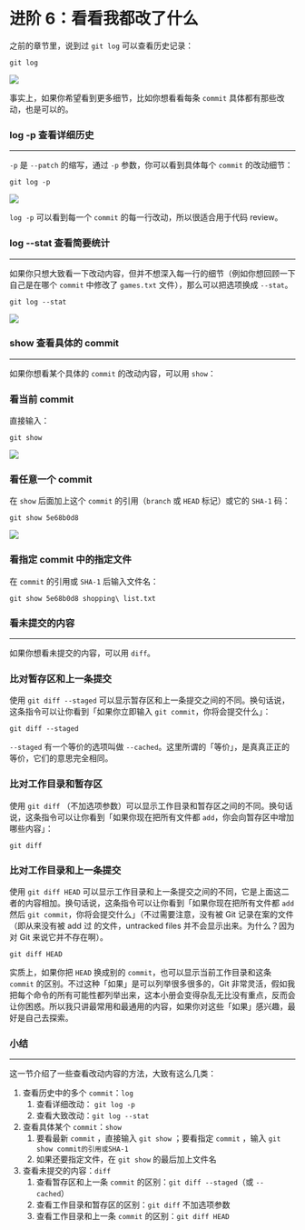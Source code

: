 进阶 6：看看我都改了什么
=============

之前的章节里，说到过 `git log` 可以查看历史记录：

    git log

![](Images/15fe1ee0e2cc90e9)

事实上，如果你希望看到更多细节，比如你想看看每条 `commit` 具体都有那些改动，也是可以的。

### log -p 查看详细历史
---------------------------------------------------------------------------------------------------------------------------------------------------------------------------------------------------------------------------

`-p` 是 `--patch` 的缩写，通过 `-p` 参数，你可以看到具体每个 `commit` 的改动细节：

    git log -p

![](Images/15fe1ee0dfd781e7)

`log -p` 可以看到每一个 `commit` 的每一行改动，所以很适合用于代码 review。

### log --stat 查看简要统计
----------------------------------------------------------------------------------------------------------------------------------------------------------------------------------------------------------------------------------

如果你只想大致看一下改动内容，但并不想深入每一行的细节（例如你想回顾一下自己是在哪个 `commit` 中修改了 `games.txt` 文件），那么可以把选项换成 `--stat`。

    git log --stat

![](Images/15fe1ee0e1ad48c7)

### show 查看具体的 commit
----------------------------------------------------------------------------------------------------------------------------------------------------------------------------------------------------------------------------

如果你想看某个具体的 `commit` 的改动内容，可以用 `show`：

### 看当前 commit

直接输入：

    git show

![](Images/15fe1ee0e2b7738e)

### 看任意一个 commit

在 `show` 后面加上这个 `commit` 的引用（`branch` 或 `HEAD` 标记）或它的 `SHA-1` 码：

    git show 5e68b0d8

![](Images/15fe1ee0e39c0b6b)

### 看指定 commit 中的指定文件

在 `commit` 的引用或 `SHA-1` 后输入文件名：

    git show 5e68b0d8 shopping\ list.txt

### 看未提交的内容
------------------------------------------------------------------------------------------------------------------------------------------------------------------------------------------------------------------------

如果你想看未提交的内容，可以用 `diff`。

### 比对暂存区和上一条提交

使用 `git diff --staged` 可以显示暂存区和上一条提交之间的不同。换句话说，这条指令可以让你看到「如果你立即输入 `git commit`，你将会提交什么」：

    git diff --staged

`--staged` 有一个等价的选项叫做 `--cached`。这里所谓的「等价」，是真真正正的等价，它们的意思完全相同。

### 比对工作目录和暂存区

使用 `git diff` （不加选项参数）可以显示工作目录和暂存区之间的不同。换句话说，这条指令可以让你看到「如果你现在把所有文件都 `add`，你会向暂存区中增加哪些内容」：

    git diff

### 比对工作目录和上一条提交

使用 `git diff HEAD` 可以显示工作目录和上一条提交之间的不同，它是上面这二者的内容相加。换句话说，这条指令可以让你看到「如果你现在把所有文件都 `add` 然后 `git commit`，你将会提交什么」（不过需要注意，没有被 Git 记录在案的文件（即从来没有被 add 过 的文件，untracked files 并不会显示出来。为什么？因为对 Git 来说它并不存在啊）。

    git diff HEAD

实质上，如果你把 `HEAD` 换成别的 `commit`，也可以显示当前工作目录和这条 `commit` 的区别。不过这种「如果」是可以列举很多很多的，Git 非常灵活，假如我把每个命令的所有可能性都列举出来，这本小册会变得杂乱无比没有重点，反而会让你困惑。所以我只讲最常用和最通用的内容，如果你对这些「如果」感兴趣，最好是自己去探索。

### 小结
----------------------------------------------------------------------------------------------------------------------------------------------------------------------

这一节介绍了一些查看改动内容的方法，大致有这么几类：

1.  查看历史中的多个 `commit`：`log`
    1.  查看详细改动： `git log -p`
    2.  查看大致改动：`git log --stat`
2.  查看具体某个 `commit`：`show`
    1.  要看最新 `commit` ，直接输入 `git show` ；要看指定 `commit` ，输入 `git show commit的引用或SHA-1`
    2.  如果还要指定文件，在 `git show` 的最后加上文件名
3.  查看未提交的内容：`diff`
    1.  查看暂存区和上一条 `commit` 的区别：`git diff --staged`（或 `--cached`）
    2.  查看工作目录和暂存区的区别：`git diff` 不加选项参数
    3.  查看工作目录和上一条 `commit` 的区别：`git diff HEAD`